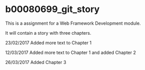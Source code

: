 # b00080699_git_story
This is a assignment for a Web Framework Development module.

It will contain a story with three chapters.

23/02/2017 Added more text to Chapter 1

12/03/2017 Added more text to Chapter 1 and added Chapter 2

26/03/2017 Added Chapter 3